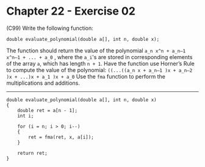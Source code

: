 # Chapter 22 - Exercise 02

(C99) Write the following function:  

```
double evaluate_polynomial(double a[], int n, double x);
```

The function should return the value of the polynomial `a_n x^n + a_n–1 x^n–1 + ... + a_0` , where the `a_i`'s are stored in corresponding elements of the array `a`, which has length `n + 1`. Have the function use Horner’s Rule to compute the value of the polynomial: `((...((a_n x + a_n–1 )x + a_n–2 )x + ...)x + a_1 )x + a_0` Use the `fma` function to perform the multiplications and additions.

---

```
double evaluate_polynomial(double a[], int n, double x)
{
    double ret = a[n - 1];
    int i;
    
    for (i = n; i > 0; i--) 
    {
        ret = fma(ret, x, a[i]);
    }
    
    return ret;
}
```
